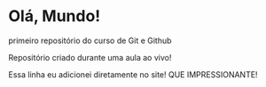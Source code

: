 # Olá, Mundo!
 primeiro repositório do curso de Git e Github

 Repositório criado durante uma aula ao vivo!

Essa linha eu adicionei diretamente no site!  QUE IMPRESSIONANTE!

